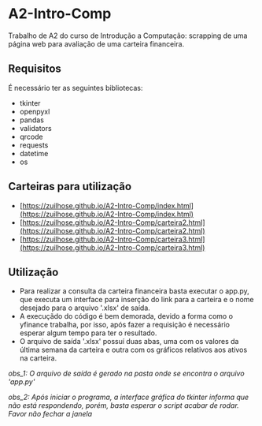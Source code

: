 # A2-Intro-Comp
Trabalho de A2 do curso de Introdução a Computação: scrapping de uma página web para avaliação de uma carteira financeira.

## Requisitos
É necessário ter as seguintes bibliotecas:
* tkinter
* openpyxl   
* pandas
* validators
* qrcode
* requests
* datetime 
* os

## Carteiras para utilização
* [https://zuilhose.github.io/A2-Intro-Comp/index.html](https://zuilhose.github.io/A2-Intro-Comp/index.html)
* [https://zuilhose.github.io/A2-Intro-Comp/carteira2.html](https://zuilhose.github.io/A2-Intro-Comp/carteira2.html)
* [https://zuilhose.github.io/A2-Intro-Comp/carteira3.html](https://zuilhose.github.io/A2-Intro-Comp/carteira3.html)

## Utilização
* Para realizar a consulta da carteira financeira basta executar o app.py, que executa um interface para inserção do link para a carteira e o nome desejado para o arquivo '.xlsx' de saída. 
* A execuçãdo do código é bem demorada, devido a forma como o yfinance trabalha, por isso, após fazer a requisição é necessário esperar algum tempo para ter o resultado.
* O arquivo de saída '.xlsx' possuí duas abas, uma com os valores da última semana da carteira e outra com os gráficos relativos aos ativos na carteira.

*obs_1: O arquivo de saída é gerado na pasta onde se encontra o arquivo 'app.py'*

*obs_2: Após iniciar o programa, a interface gráfica do tkinter informa que não está respondendo, porém, basta esperar o script acabar de rodar. Favor não fechar a janela*
